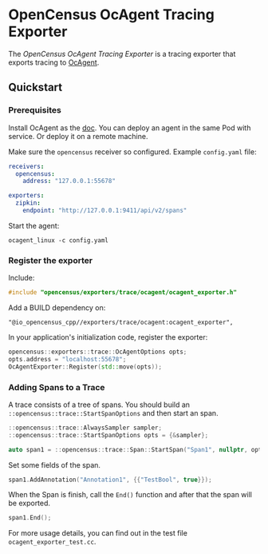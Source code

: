 # OpenCensus OcAgent Tracing Exporter

The *OpenCensus OcAgent Tracing Exporter* is a tracing exporter that exports
tracing to [OcAgent](https://opencensus.io/service/components/agent/).

## Quickstart

### Prerequisites

Install OcAgent as the [doc](https://opencensus.io/service/components/agent/install). You can deploy an agent in the same Pod with service. Or deploy it on a remote machine.

Make sure the `opencensus` receiver so configured. Example `config.yaml` file:

```yaml
receivers:
  opencensus:
    address: "127.0.0.1:55678"

exporters:
  zipkin:
    endpoint: "http://127.0.0.1:9411/api/v2/spans"
```

Start the agent:

```shell
ocagent_linux -c config.yaml
```

### Register the exporter

Include:

```c++
#include "opencensus/exporters/trace/ocagent/ocagent_exporter.h"
```

Add a BUILD dependency on:

```
"@io_opencensus_cpp//exporters/trace/ocagent:ocagent_exporter",
```

In your application's initialization code, register the exporter:

```c++
opencensus::exporters::trace::OcAgentOptions opts;
opts.address = "localhost:55678";
OcAgentExporter::Register(std::move(opts));
```

### Adding Spans to a Trace

A trace consists of a tree of spans. You should build an `::opencensus::trace::StartSpanOptions` and then start an span.

```c++
::opencensus::trace::AlwaysSampler sampler;
::opencensus::trace::StartSpanOptions opts = {&sampler};

auto span1 = ::opencensus::trace::Span::StartSpan("Span1", nullptr, opts);
```

Set some fields of the span.

```c++
span1.AddAnnotation("Annotation1", {{"TestBool", true}});
```

When the Span is finish, call the `End()` function and after that the span will be exported.

```c++
span1.End();
```

For more usage details, you can find out in the test file `ocagent_exporter_test.cc`.
